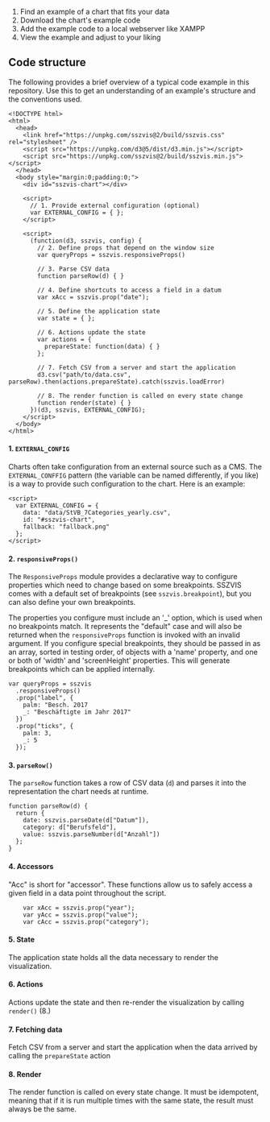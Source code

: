 1. Find an example of a chart that fits your data
2. Download the chart's example code
3. Add the example code to a local webserver like XAMPP
4. View the example and adjust to your liking

## Code structure

The following provides a brief overview of a typical code example in this repository. Use this to get an understanding of an example's structure and the conventions used.

```code|lang-html
<!DOCTYPE html>
<html>
  <head>
    <link href="https://unpkg.com/sszvis@2/build/sszvis.css" rel="stylesheet" />
    <script src="https://unpkg.com/d3@5/dist/d3.min.js"></script>
    <script src="https://unpkg.com/sszvis@2/build/sszvis.min.js"></script>
  </head>
  <body style="margin:0;padding:0;">
    <div id="sszvis-chart"></div>

    <script>
      // 1. Provide external configuration (optional)
      var EXTERNAL_CONFIG = { };
    </script>

    <script>
      (function(d3, sszvis, config) {
        // 2. Define props that depend on the window size
        var queryProps = sszvis.responsiveProps()

        // 3. Parse CSV data
        function parseRow(d) { }

        // 4. Define shortcuts to access a field in a datum
        var xAcc = sszvis.prop("date");

        // 5. Define the application state
        var state = { };

        // 6. Actions update the state
        var actions = {
          prepareState: function(data) { }
        };

        // 7. Fetch CSV from a server and start the application
        d3.csv("path/to/data.csv", parseRow).then(actions.prepareState).catch(sszvis.loadError)

        // 8. The render function is called on every state change
        function render(state) { }
      })(d3, sszvis, EXTERNAL_CONFIG);
    </script>
  </body>
</html>
```

#### 1. `EXTERNAL_CONFIG`

Charts often take configuration from an external source such as a CMS. The `EXTERNAL_CONFFIG` pattern (the variable can be named differently, if you like) is a way to provide such configuration to the chart. Here is an example:

```code|lang-html
<script>
  var EXTERNAL_CONFIG = {
    data: "data/StVB_7Categories_yearly.csv",
    id: "#sszvis-chart",
    fallback: "fallback.png"
  };
</script>
```

#### 2. `responsiveProps()`

The `ResponsiveProps` module provides a declarative way to configure properties which need to change based on some breakpoints. SSZVIS comes with a default set of breakpoints (see `sszvis.breakpoint`), but you can also define your own breakpoints.

The properties you configure must include an '\_' option, which is used when no breakpoints match. It represents the "default" case and will also be returned when the `responsiveProps` function is invoked with an invalid argument. If you configure special breakpoints, they should be passed in as an array, sorted in testing order, of objects with a 'name' property, and one or both of 'width' and 'screenHeight' properties. This will generate breakpoints which can be applied internally.

```code|lang-javascript
var queryProps = sszvis
  .responsiveProps()
  .prop("label", {
    palm: "Besch. 2017
    _: "Beschäftigte im Jahr 2017"
  })
  .prop("ticks", {
    palm: 3,
    _: 5
  });
```

#### 3. `parseRow()`

The `parseRow` function takes a row of CSV data (`d`) and parses it into the representation the chart needs at runtime.

```code|lang-javascript
function parseRow(d) {
  return {
    date: sszvis.parseDate(d["Datum"]),
    category: d["Berufsfeld"],
    value: sszvis.parseNumber(d["Anzahl"])
  };
}
```

#### 4. Accessors

"Acc" is short for "accessor". These functions allow us to safely access a given field in a data point throughout the script.

```code|lang-javascript
    var xAcc = sszvis.prop("year");
    var yAcc = sszvis.prop("value");
    var cAcc = sszvis.prop("category");
```

#### 5. State

The application state holds all the data necessary to render the visualization.

#### 6. Actions

Actions update the state and then re-render the visualization by calling `render()` (8.)

#### 7. Fetching data

Fetch CSV from a server and start the application when the data arrived by calling the `prepareState` action

#### 8. Render

The render function is called on every state change. It must be idempotent, meaning that if it is run multiple times with the same state, the result must always be the same.
